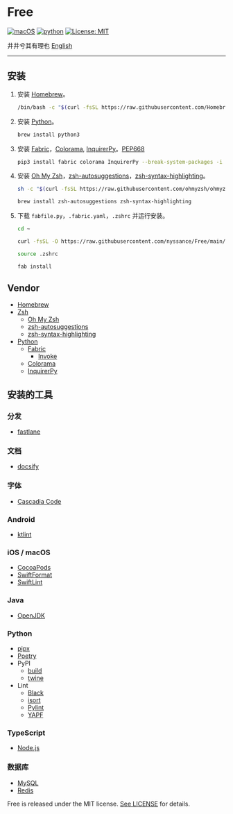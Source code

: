 # Free

[![macOS](https://img.shields.io/badge/macOS-14-blue)](https://www.apple.com/macos/monterey/)
[![python](https://img.shields.io/badge/python-3.12-blue)](https://www.python.org)
[![License: MIT](https://img.shields.io/badge/license-MIT-green)](https://opensource.org/licenses/MIT)

井井兮其有理也 [English](https://github.com/nyssance/Free/blob/main/README.md)

---

## 安装

1. 安装 [Homebrew]。

    ```sh
    /bin/bash -c "$(curl -fsSL https://raw.githubusercontent.com/Homebrew/install/HEAD/install.sh)"
    ```

2. 安装 [Python]。

    ```sh
    brew install python3
    ```

3. 安装 [Fabric]，[Colorama], [InquirerPy]。[PEP668](https://github.com/pypa/pip/issues/11776#issuecomment-1434892689)

    ```sh
    pip3 install fabric colorama InquirerPy --break-system-packages -i https://mirrors.aliyun.com/pypi/simple/
    ```

4. 安装 [Oh My Zsh]，[zsh-autosuggestions]，[zsh-syntax-highlighting]。

    ```sh
    sh -c "$(curl -fsSL https://raw.githubusercontent.com/ohmyzsh/ohmyzsh/master/tools/install.sh)"
    ```

    ```sh
    brew install zsh-autosuggestions zsh-syntax-highlighting
    ```

5. 下载 `fabfile.py`，`.fabric.yaml`，`.zshrc` 并运行安装。

    ```sh
    cd ~
    ```

    ```sh
    curl -fsSL -O https://raw.githubusercontent.com/nyssance/Free/main/fabfile.py -o .fabric.yaml https://raw.githubusercontent.com/nyssance/Free/main/fabric.yaml -o .zshrc https://raw.githubusercontent.com/nyssance/Free/main/zshrc
    ```

    ```sh
    source .zshrc
    ```

    ```sh
    fab install
    ```

## Vendor

- [Homebrew]
- [Zsh](https://www.zsh.org)
  - [Oh My Zsh]
  - [zsh-autosuggestions]
  - [zsh-syntax-highlighting]
- [Python]
  - [Fabric]
    - [Invoke](https://www.pyinvoke.org)
  - [Colorama]
  - [InquirerPy]

## 安装的工具

### 分发

- [fastlane](https://fastlane.tools)

### 文档

- [docsify](https://docsify.js.org/#/zh-cn/)

### 字体

- [Cascadia Code](https://github.com/microsoft/cascadia-code)

### Android

- [ktlint](https://github.com/pinterest/ktlint)

### iOS / macOS

- [CocoaPods](https://cocoapods.org)
- [SwiftFormat](https://github.com/nicklockwood/SwiftFormat)
- [SwiftLint](https://github.com/realm/SwiftLint)

### Java

- [OpenJDK](https://openjdk.java.net)

### Python

- [pipx](https://pipx.pypa.io)
- [Poetry](https://python-poetry.org)
- PyPI
  - [build](https://github.com/pypa/build)
  - [twine](https://github.com/pypa/twine)
- Lint
  - [Black](https://github.com/psf/black)
  - [isort](https://pycqa.github.io/isort/)
  - [Pylint](https://www.pylint.org)
  - [YAPF](https://github.com/google/yapf)

### TypeScript

- [Node.js](https://nodejs.org/en/)
  
### 数据库

- [MySQL](https://www.mysql.com)
- [Redis](https://redis.io)

Free is released under the MIT license. [See LICENSE](https://github.com/nyssance/Free/blob/main/LICENSE) for details.

[HomeBrew]: https://brew.sh/index_zh-cn
[Oh My Zsh]: https://ohmyz.sh
[zsh-autosuggestions]: https://github.com/zsh-users/zsh-autosuggestions
[zsh-syntax-highlighting]: https://github.com/zsh-users/zsh-syntax-highlighting
[Python]: https://www.python.org
[Fabric]: https://www.fabfile.org
[Colorama]: https://github.com/tartley/colorama
[InquirerPy]: https://github.com/kazhala/InquirerPy

